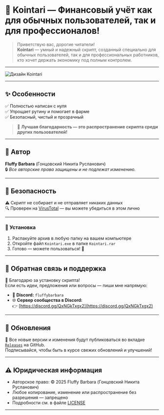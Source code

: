 # 💸 Kointari — Финансовый учёт как для обычных пользователей, так и для профессионалов!

> Приветствую вас, дорогие читатели!  
> **Kointari** — умный и надежный скрипт, созданный специально для обычных пользователей, так и для профессиональных работников, кто хочет держать экономику под полным контролем.

---

![Дизайн Kointari](https://i.postimg.cc/v8Cwdrvp/image.png)

---

## ✨ Особенности

✅ Полностью написан с нуля  
✅ Упрощает рутину и помогает в фарме  
✅ Безопасный, чистый и прозрачный  

> 🧡 **Лучшая благодарность — это распространение скрипта среди других пользователей!**

---

## 👤 Автор

**Fluffy Barbara** (Гонцовский Никита Русланович)  
🔒 *Все авторские права защищены и не подлежат изменению.*

---

## 🔐 Безопасность

⚠️ Скрипт не собирает и не отправляет никаких данных  
🔍 Проверен на [VirusTotal](https://www.virustotal.com/) — вы можете убедиться в этом лично  

---

### 🚀 Установка

1. Распакуйте архив в любую папку на вашем компьютере  
2. Откройте файл `Kointari.exe` в папке `Kointari.rar`  
3. Готово — можете пользоваться! 🎉 

---

## 🤝 Обратная связь и поддержка

🎉 Благодарю за установку скрипта!  
Если есть идеи, предложения или вопросы — пиши мне напрямую:

- 💬 **Discord:** `fluffybarbara`  
- 🌐 **Сервер сообщества в Discord:**  
  👉 [https://discord.gg/QxNGkTxgx2](https://discord.gg/QxNGkTxgx2)

---

## 🔔 Обновления

📌 Все новые версии и изменения будут публиковаться во вкладке [`Releases`](https://github.com/FluffyBarbara/Kointari/releases) на GitHub.  
Подписывайся, чтобы быть в курсе свежих обновлений и улучшений!

---

## ⚠️ Юридическая информация

- Авторское право: © 2025 Fluffy Barbara (Гонцовский Никита Русланович)  
- Любое копирование, изменение или распространение без разрешения — запрещено  
- Подробности см. в файле [LICENSE](./LICENSE)

---
